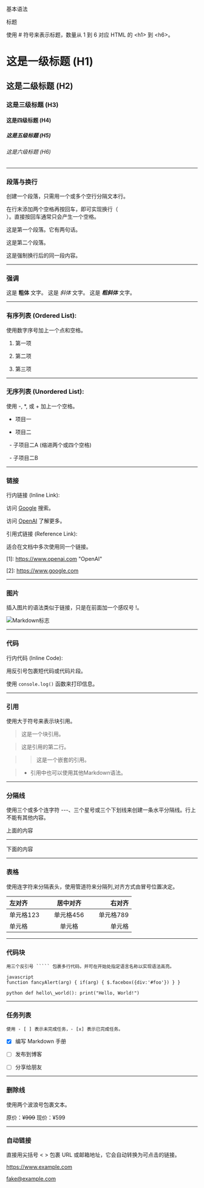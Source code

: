 基本语法

标题

使用 # 符号来表示标题，数量从 1 到 6 对应 HTML 的 \<h1> 到 \<h6>。

# 这是一级标题 (H1)
## 这是二级标题 (H2)
### 这是三级标题 (H3)
#### 这是四级标题 (H4)
##### 这是五级标题 (H5)
###### 这是六级标题 (H6)

---
### 段落与换行

创建一个段落，只需用一个或多个空行分隔文本行。


在行末添加两个空格再按回车，即可实现换行（<br>）。直接按回车通常只会产生一个空格。


这是第一个段落。它有两句话。



这是第二个段落。  

这是强制换行后的同一段内容。

---
### 强调

这是 **粗体** 文字。
这是 *斜体* 文字。
这是 ***粗斜体*** 文字。

---
### 有序列表 (Ordered List):

使用数字序号加上一个点和空格。

1. 第一项

2. 第二项

3. 第三项

---
### 无序列表 (Unordered List):

使用 -, *, 或 + 加上一个空格。

- 项目一

- 项目二

&nbsp; - 子项目二A (缩进两个或四个空格)

&nbsp; - 子项目二B

---
### 链接

行内链接 (Inline Link):

访问 [Google](https://www.google.com) 搜索。

访问 [OpenAI](https://www.openai.com "AI研究组织") 了解更多。


引用式链接 (Reference Link):

适合在文档中多次使用同一个链接。

\[1]: https://www.openai.com "OpenAI"

\[2]: https://www.google.com

---
### 图片

插入图片的语法类似于链接，只是在前面加一个感叹号 !。

![Markdown标志](https://markdown-here.com/img/icon256.png "Markdown Logo")

---
### 代码

行内代码 (Inline Code):

用反引号包裹短代码或代码片段。

使用 `console.log()` 函数来打印信息。

---
### 引用

使用大于符号来表示块引用。

> 这是一个块引用。

> 这是引用的第二行。

>

> > 这是一个嵌套的引用。

>

> - 引用中也可以使用其他Markdown语法。

---
### 分隔线

使用三个或多个连字符 ---、三个星号或三个下划线来创建一条水平分隔线。行上不能有其他内容。


上面的内容

---

下面的内容

---
### 表格

使用连字符来分隔表头，使用管道符来分隔列,对齐方式由冒号位置决定。

| <span style="padding: 0px 30px 0px 0px;">左对齐</span> | <span style="padding: 0px 30px;">居中对齐</span> |<span style="padding: 0px 0px 30px 0px ; ">右对齐</span> |
| :------- | :------: | ------: |
| 单元格123 |  单元格456  | 单元格789 |
| 单元格 |  单元格  | 单元格 |


---
### 代码块

    用三个反引号 ````` 包裹多行代码，并可在开始处指定语言名称以实现语法高亮。

```
javascript 
function fancyAlert(arg) { if(arg) { $.facebox({div:'#foo'}) } } 
``` 
```
python def hello\_world(): print("Hello, World!")
``` 

---
### 任务列表

    使用 - [ ] 表示未完成任务，- [x] 表示已完成任务。

- [x] 编写 Markdown 手册

- [ ] 发布到博客

- [ ] 分享给朋友


---
### 删除线

使用两个波浪号包裹文本。

原价：~~¥999~~ 现价：¥599


---
### 自动链接

直接用尖括号 < > 包裹 URL 或邮箱地址，它会自动转换为可点击的链接。

<https://www.example.com>

<fake@example.com>